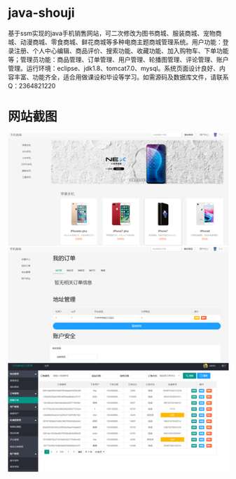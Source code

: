 # java-shouji
基于ssm实现的java手机销售网站，可二次修改为图书商城、服装商城、宠物商城、动漫商城、零食商城、鲜花商城等多种电商主题商城管理系统。用户功能：登录注册、个人中心编辑、商品评价、搜索功能、收藏功能、加入购物车、下单功能等；管理员功能：商品管理、订单管理、用户管理、轮播图管理、评论管理、账户管理。运行环境：eclipse、jdk1.8、tomcat7.0、mysql。系统页面设计良好、内容丰富、功能齐全，适合用做课设和毕设等学习。如需源码及数据库文件，请联系Q：2364821220
# 网站截图
![image](https://github.com/hzl0898/java-shouji/blob/main/网站首页.PNG)
![image](https://github.com/hzl0898/java-shouji/blob/main/我的订单.PNG)
![image](https://github.com/hzl0898/java-shouji/blob/main/后台订单管理.PNG)
